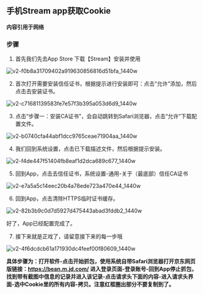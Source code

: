## 手机Stream app获取Cookie

**内容引用于网络**

### 步骤

1. 首先我们先去App Store 下载【Stream】安装并使用

![v2-f0b8a31709402a919630856816d51bfa_1440w](../img/v2-f0b8a31709402a919630856816d51bfa_1440w.jpg)

2. 首次打开需要安装信任证书，根据提示进行安装即可：点击“允许”添加，然后点击去安装证书。

![v2-c71681139583fe7e57f3b395a053d6d9_1440w](../img/v2-c71681139583fe7e57f3b395a053d6d9_1440w.jpg)

3. 点击“步骤一：安装CA证书”，会自动跳转到Safari浏览器，点击“允许”下载配置文件。

![v2-b0740cfa44abf1dcc9765ceae71904aa_1440w](../img/v2-b0740cfa44abf1dcc9765ceae71904aa_1440w.jpg)

4. 我们回到系统设置，点击已下载描述文件，然后根据提示安装。

![v2-f4de447f51404fb8eaf1d2dca689c677_1440w](../img/v2-f4de447f51404fb8eaf1d2dca689c677_1440w.jpg)

5. 回到App，点击去信任证书，系统设置-通用-关于（最底部）信任CA证书

![v2-e7a5a5c14eec20b4a78ede723a470e44_1440w](../img/v2-e7a5a5c14eec20b4a78ede723a470e44_1440w.jpg)

6. 回到App，点击清除HTTPS临时证书缓存。

![v2-82b3b9c0d7d5927d475443abad3fddb2_1440w](../img/v2-82b3b9c0d7d5927d475443abad3fddb2_1440w.jpg)


好了，App已经配置完成了。

7. 接下来就是正戏了，请留意接下来的每一步哦

![v2-4f6dcdcb61a171930dc4feef00f80609_1440w](../img/v2-4f6dcdcb61a171930dc4feef00f80609_1440w.jpg)

**具体步骤为：打开软件-点击开始抓包，使用系统自带Safari浏览器打开京东网页版链接：https://bean.m.jd.com/ 进入登录页面-登录账号-回到App停止抓包，找到带有截图中信息的记录并进入该记录-点击请求头下面的内容-进入请求头界面-选中Cookie里的所有内容-拷贝。注意红框圈出部分不要复制到了。**

